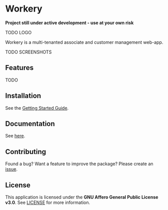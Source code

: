 # Workery
**Project still under active development - use at your own risk**

TODO LOGO

Workery is a multi-tenanted associate and customer management web-app.

TODO SCREENSHOTS

## Features
TODO

## Installation
See the [Getting Started Guide](docs/getting_started_guide.md).

## Documentation

See [here](/docs/README.md).

## Contributing

Found a bug? Want a feature to improve the package? Please create an [issue](https://github.com/over55/workery/issues).

## License
This application is licensed under the **GNU Affero General Public License v3.0**. See [LICENSE](LICENSE) for more information.

